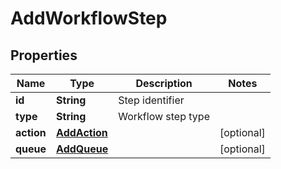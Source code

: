 

# AddWorkflowStep


## Properties

| Name | Type | Description | Notes |
|------------ | ------------- | ------------- | -------------|
|**id** | **String** | Step identifier |  |
|**type** | **String** | Workflow step type |  |
|**action** | [**AddAction**](AddAction.md) |  |  [optional] |
|**queue** | [**AddQueue**](AddQueue.md) |  |  [optional] |



